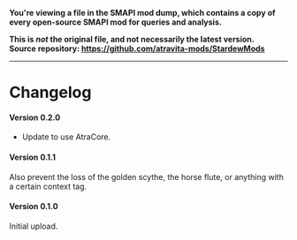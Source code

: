 **You're viewing a file in the SMAPI mod dump, which contains a copy of every open-source SMAPI mod
for queries and analysis.**

**This is _not_ the original file, and not necessarily the latest version.**  
**Source repository: https://github.com/atravita-mods/StardewMods**

----

Changelog
=============

#### Version 0.2.0

* Update to use AtraCore.

#### Version 0.1.1

Also prevent the loss of the golden scythe, the horse flute, or anything with a certain context tag.

#### Version 0.1.0

Initial upload.
